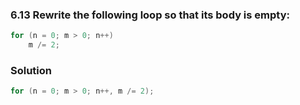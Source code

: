 ### 6.13 Rewrite the following loop so that its body is empty:

```c
for (n = 0; m > 0; n++)
    m /= 2;
```

### Solution

```c
for (n = 0; m > 0; n++, m /= 2);
```